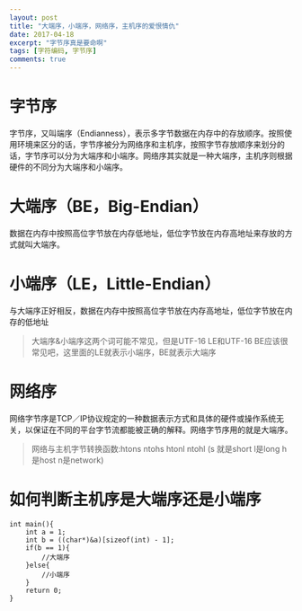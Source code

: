```yaml
---
layout: post
title: "大端序，小端序，网络序，主机序的爱恨情仇"
date: 2017-04-18
excerpt: "字节序真是要命啊"
tags: [字符编码, 字节序]
comments: true
---
```


# 字节序
字节序，又叫端序（Endianness），表示多字节数据在内存中的存放顺序。按照使用环境来区分的话，字节序被分为网络序和主机序，按照字节存放顺序来划分的话，字节序可以分为大端序和小端序。网络序其实就是一种大端序，主机序则根据硬件的不同分为大端序和小端序。

# 大端序（BE，Big-Endian）
数据在内存中按照高位字节放在内存低地址，低位字节放在内存高地址来存放的方式就叫大端序。

# 小端序（LE，Little-Endian）
与大端序正好相反，数据在内存中按照高位字节放在内存高地址，低位字节放在内存的低地址

> 大端序&小端序这两个词可能不常见，但是UTF-16 LE和UTF-16 BE应该很常见吧，这里面的LE就表示小端序，BE就表示大端序

# 网络序
网络字节序是TCP／IP协议规定的一种数据表示方式和具体的硬件或操作系统无关，以保证在不同的平台字节流都能被正确的解释。网络字节序用的就是大端序。
> 网络与主机字节转换函数:htons ntohs htonl ntohl (s 就是short l是long h是host n是network)

# 如何判断主机序是大端序还是小端序

```
int main(){
    int a = 1;
    int b = ((char*)&a)[sizeof(int) - 1];
    if(b == 1){
        //大端序
    }else{
        //小端序
    }
    return 0;
}
```

